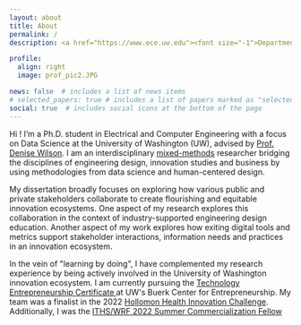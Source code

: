 ```yaml
---
layout: about
title: About
permalink: /
description: <a href="https://www.ece.uw.edu"><font size="-1">Department of Electrical and Computer Engineering</font></a> ○ <a href="http://www.washington.edu"><font size="-1">University of Washington, Seattle</font></a>

profile:
  align: right
  image: prof_pic2.JPG

news: false  # includes a list of news items
# selected_papers: true # includes a list of papers marked as "selected={true}"
social: true  # includes social icons at the bottom of the page
---
```


Hi ! I’m a Ph.D. student in Electrical and Computer Engineering with a focus on Data Science at the University of Washington (UW), advised by <a href="https://people.ece.uw.edu/wilson/">Prof. Denise Wilson</a>. I am an interdisciplinary <a href = "https://catalyst.harvard.edu/community-engagement/mmr/">mixed-methods</a> researcher bridging the disciplines of engineering design, innovation studies and business by using methodologies from data science and human-centered design. 

My dissertation broadly focuses on exploring how various public and private stakeholders collaborate to create flourishing and equitable innovation ecosystems. One aspect of my research explores this collaboration in the context of industry-supported engineering design education. Another aspect of my work explores how exiting digital tools and metrics support stakeholder interactions, information needs and practices in an innovation ecosystem.

In the vein of "learning by doing", I have complemented my research experience by being actively involved in the University of Washington innovation ecosystem. I am currently pursuing the <a href="https://foster.uw.edu/centers/buerk-ctr-entrepreneurship/entrepreneurship-certificate/)">Technology Entrepreneurship Certificate </a> at UW's Buerk Center for Entrepreneurship. My team was a finalist in the 2022 <a href = "https://foster.uw.edu/centers/buerk-ctr-entrepreneurship/entrepreneurship-competitions/uw-health-innovation-challenge/">Hollomon Health Innovation Challenge</a>. Additionally, I was the  <a href = "https://blog.foster.uw.edu/2022-commercialization-fellowship/?utm_source=rss&utm_medium=rss&utm_campaign=2022-commercialization-fellowship"> ITHS/WRF 2022 Summer Commercialization Fellow</a>
